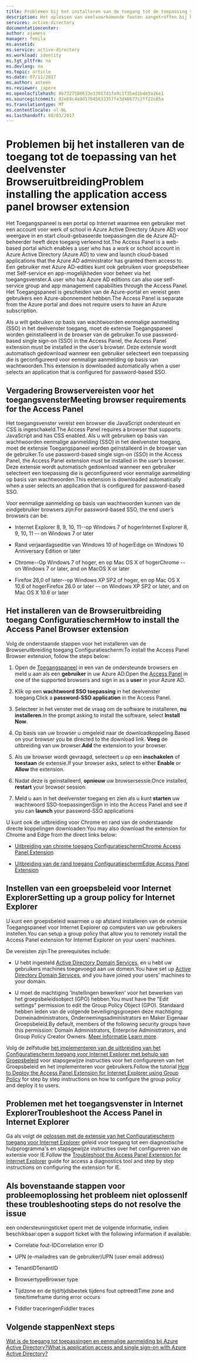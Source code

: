```yaml
---
title: Problemen bij het installeren van de toegang tot de toepassing van het deelvenster Browseruitbreiding | Microsoft Docs
description: Het oplossen van veelvoorkomende fouten aangetroffen bij het installeren van de uitbreiding voor toegang tot Configuratiescherm browser
services: active-directory
documentationcenter: 
author: ajamess
manager: femila
ms.assetid: 
ms.service: active-directory
ms.workload: identity
ms.tgt_pltfrm: na
ms.devlang: na
ms.topic: article
ms.date: 07/11/2017
ms.author: asteen
ms.reviewer: japere
ms.openlocfilehash: 8b7327508633e33917d1fa9c1f35ed1bde5a26e1
ms.sourcegitcommit: 02e69c4a9d17645633357fe3d46677c2ff22c85a
ms.translationtype: MT
ms.contentlocale: nl-NL
ms.lasthandoff: 08/03/2017
---
```

# <a name="problem-installing-the-application-access-panel-browser-extension"></a><span data-ttu-id="08649-103">Problemen bij het installeren van de toegang tot de toepassing van het deelvenster Browseruitbreiding</span><span class="sxs-lookup"><span data-stu-id="08649-103">Problem installing the application access panel browser extension</span></span>

<span data-ttu-id="08649-104">Het Toegangspaneel is een portal op Internet waarmee een gebruiker met een account voor werk of school in Azure Active Directory (Azure AD) voor weergave in en start cloud-gebaseerde toepassingen die de Azure AD-beheerder heeft deze toegang verleend tot.</span><span class="sxs-lookup"><span data-stu-id="08649-104">The Access Panel is a web-based portal which enables a user who has a work or school account in Azure Active Directory (Azure AD) to view and launch cloud-based applications that the Azure AD administrator has granted them access to.</span></span> <span data-ttu-id="08649-105">Een gebruiker met Azure AD-edities kunt ook gebruiken voor groepsbeheer met Self-service en app-mogelijkheden voor beheer via het toegangsvenster.</span><span class="sxs-lookup"><span data-stu-id="08649-105">A user who has Azure AD editions can also use self-service group and app management capabilities through the Access Panel.</span></span> <span data-ttu-id="08649-106">Het Toegangspaneel is gescheiden van de Azure-portal en vereist geen gebruikers een Azure-abonnement hebben.</span><span class="sxs-lookup"><span data-stu-id="08649-106">The Access Panel is separate from the Azure portal and does not require users to have an Azure subscription.</span></span>

<span data-ttu-id="08649-107">Als u wilt gebruiken op basis van wachtwoorden eenmalige aanmelding (SSO) in het deelvenster toegang, moet de extensie Toegangspaneel worden geïnstalleerd in de browser van de gebruiker.</span><span class="sxs-lookup"><span data-stu-id="08649-107">To use password-based single sign-on (SSO) in the Access Panel, the Access Panel extension must be installed in the user’s browser.</span></span> <span data-ttu-id="08649-108">Deze extensie wordt automatisch gedownload wanneer een gebruiker selecteert een toepassing die is geconfigureerd voor eenmalige aanmelding op basis van wachtwoorden.</span><span class="sxs-lookup"><span data-stu-id="08649-108">This extension is downloaded automatically when a user selects an application that is configured for password-based SSO.</span></span>

## <a name="meeting-browser-requirements-for-the-access-panel"></a><span data-ttu-id="08649-109">Vergadering Browservereisten voor het toegangsvenster</span><span class="sxs-lookup"><span data-stu-id="08649-109">Meeting browser requirements for the Access Panel</span></span>

<span data-ttu-id="08649-110">Het toegangsvenster vereist een browser die JavaScript ondersteunt en CSS is ingeschakeld.</span><span class="sxs-lookup"><span data-stu-id="08649-110">The Access Panel requires a browser that supports JavaScript and has CSS enabled.</span></span> <span data-ttu-id="08649-111">Als u wilt gebruiken op basis van wachtwoorden eenmalige aanmelding (SSO) in het deelvenster toegang, moet de extensie Toegangspaneel worden geïnstalleerd in de browser van de gebruiker.</span><span class="sxs-lookup"><span data-stu-id="08649-111">To use password-based single sign-on (SSO) in the Access Panel, the Access Panel extension must be installed in the user’s browser.</span></span> <span data-ttu-id="08649-112">Deze extensie wordt automatisch gedownload wanneer een gebruiker selecteert een toepassing die is geconfigureerd voor eenmalige aanmelding op basis van wachtwoorden.</span><span class="sxs-lookup"><span data-stu-id="08649-112">This extension is downloaded automatically when a user selects an application that is configured for password-based SSO.</span></span>

<span data-ttu-id="08649-113">Voor eenmalige aanmelding op basis van wachtwoorden kunnen van de eindgebruiker browsers zijn:</span><span class="sxs-lookup"><span data-stu-id="08649-113">For password-based SSO, the end user’s browsers can be:</span></span>

-   <span data-ttu-id="08649-114">Internet Explorer 8, 9, 10, 11--op Windows 7 of hoger</span><span class="sxs-lookup"><span data-stu-id="08649-114">Internet Explorer 8, 9, 10, 11 -- on Windows 7 or later</span></span>

-   <span data-ttu-id="08649-115">Rand verjaardagseditie van Windows 10 of hoger</span><span class="sxs-lookup"><span data-stu-id="08649-115">Edge on Windows 10 Anniversary Edition or later</span></span> 

-   <span data-ttu-id="08649-116">Chrome--Op Windows 7 of hoger, en op Mac OS X of hoger</span><span class="sxs-lookup"><span data-stu-id="08649-116">Chrome -- on Windows 7 or later, and on MacOS X or later</span></span>

-   <span data-ttu-id="08649-117">Firefox 26,0 of later--op Windows XP SP2 of hoger, en op Mac OS X 10,6 of hoger</span><span class="sxs-lookup"><span data-stu-id="08649-117">Firefox 26.0 or later -- on Windows XP SP2 or later, and on Mac OS X 10.6 or later</span></span>

## <a name="how-to-install-the-access-panel-browser-extension"></a><span data-ttu-id="08649-118">Het installeren van de Browseruitbreiding toegang Configuratiescherm</span><span class="sxs-lookup"><span data-stu-id="08649-118">How to install the Access Panel Browser extension</span></span>

<span data-ttu-id="08649-119">Volg de onderstaande stappen voor het installeren van de Browseruitbreiding toegang Configuratiescherm:</span><span class="sxs-lookup"><span data-stu-id="08649-119">To install the Access Panel Browser extension, follow the steps below:</span></span>

1.  <span data-ttu-id="08649-120">Open de [Toegangspaneel](https://myapps.microsoft.com) in een van de ondersteunde browsers en meld u aan als een **gebruiker** in uw Azure AD.</span><span class="sxs-lookup"><span data-stu-id="08649-120">Open the [Access Panel](https://myapps.microsoft.com) in one of the supported browsers and sign in as a **user** in your Azure AD.</span></span>

2.  <span data-ttu-id="08649-121">Klik op een **wachtwoord SSO toepassing** in het deelvenster toegang.</span><span class="sxs-lookup"><span data-stu-id="08649-121">Click a **password-SSO application** in the Access Panel.</span></span>

3.  <span data-ttu-id="08649-122">Selecteer in het venster met de vraag om de software te installeren, **nu installeren**.</span><span class="sxs-lookup"><span data-stu-id="08649-122">In the prompt asking to install the software, select **Install Now**.</span></span>

4.  <span data-ttu-id="08649-123">Op basis van uw browser u omgeleid naar de downloadkoppeling.</span><span class="sxs-lookup"><span data-stu-id="08649-123">Based on your browser you be directed to the download link.</span></span> <span data-ttu-id="08649-124">**Voeg** de uitbreiding van uw browser.</span><span class="sxs-lookup"><span data-stu-id="08649-124">**Add** the extension to your browser.</span></span>

5.  <span data-ttu-id="08649-125">Als uw browser wordt gevraagd, selecteert u op een **inschakelen** of **toestaan** de extensie.</span><span class="sxs-lookup"><span data-stu-id="08649-125">If your browser asks, select to either **Enable** or **Allow** the extension.</span></span>

6.  <span data-ttu-id="08649-126">Nadat deze is geïnstalleerd, **opnieuw** uw browsersessie.</span><span class="sxs-lookup"><span data-stu-id="08649-126">Once installed, **restart** your browser session.</span></span>

7.  <span data-ttu-id="08649-127">Meld u aan in het deelvenster toegang en zien als u kunt **starten** uw wachtwoord SSO-toepassingen</span><span class="sxs-lookup"><span data-stu-id="08649-127">Sign in into the Access Panel and see if you can **launch** your password-SSO applications</span></span>

<span data-ttu-id="08649-128">U kunt ook de uitbreiding voor Chrome en rand van de onderstaande directe koppelingen downloaden:</span><span class="sxs-lookup"><span data-stu-id="08649-128">You may also download the extension for Chrome and Edge from the direct links below:</span></span>

-   [<span data-ttu-id="08649-129">Uitbreiding van chrome toegang Configuratiescherm</span><span class="sxs-lookup"><span data-stu-id="08649-129">Chrome Access Panel Extension</span></span>](https://chrome.google.com/webstore/detail/access-panel-extension/ggjhpefgjjfobnfoldnjipclpcfbgbhl)

-   [<span data-ttu-id="08649-130">Uitbreiding van de rand toegang Configuratiescherm</span><span class="sxs-lookup"><span data-stu-id="08649-130">Edge Access Panel Extension</span></span>](https://www.microsoft.com/store/apps/9pc9sckkzk84) 

## <a name="setting-up-a-group-policy-for-internet-explorer"></a><span data-ttu-id="08649-131">Instellen van een groepsbeleid voor Internet Explorer</span><span class="sxs-lookup"><span data-stu-id="08649-131">Setting up a group policy for Internet Explorer</span></span>

<span data-ttu-id="08649-132">U kunt een groepsbeleid waarmee u op afstand installeren van de extensie Toegangspaneel voor Internet Explorer op computers van uw gebruikers instellen.</span><span class="sxs-lookup"><span data-stu-id="08649-132">You can setup a group policy that allow you to remotely install the Access Panel extension for Internet Explorer on your users' machines.</span></span>

<span data-ttu-id="08649-133">De vereisten zijn:</span><span class="sxs-lookup"><span data-stu-id="08649-133">The prerequisites include:</span></span>

-   <span data-ttu-id="08649-134">U hebt ingesteld [Active Directory Domain Services](https://msdn.microsoft.com/library/aa362244%28v=vs.85%29.aspx), en u hebt uw gebruikers machines toegevoegd aan uw domein.</span><span class="sxs-lookup"><span data-stu-id="08649-134">You have set up [Active Directory Domain Services](https://msdn.microsoft.com/library/aa362244%28v=vs.85%29.aspx), and you have joined your users' machines to your domain.</span></span>

-   <span data-ttu-id="08649-135">U moet de machtiging 'Instellingen bewerken' voor het bewerken van het groepsbeleidsobject (GPO) hebben.</span><span class="sxs-lookup"><span data-stu-id="08649-135">You must have the "Edit settings" permission to edit the Group Policy Object (GPO).</span></span> <span data-ttu-id="08649-136">Standaard hebben leden van de volgende beveiligingsgroepen deze machtiging: Domeinadministrators, Ondernemingsadministrators en Maker Eigenaar Groepsbeleid.</span><span class="sxs-lookup"><span data-stu-id="08649-136">By default, members of the following security groups have this permission: Domain Administrators, Enterprise Administrators, and Group Policy Creator Owners.</span></span> <span data-ttu-id="08649-137">[Meer informatie](https://technet.microsoft.com/library/cc781991%28v=ws.10%29.aspx).</span><span class="sxs-lookup"><span data-stu-id="08649-137">[Learn more](https://technet.microsoft.com/library/cc781991%28v=ws.10%29.aspx).</span></span>

<span data-ttu-id="08649-138">Volg de zelfstudie [het implementeren van de uitbreiding van het Configuratiescherm toegang voor Internet Explorer met behulp van Groepsbeleid](active-directory-saas-ie-group-policy.md) voor stapsgewijze instructies voor het configureren van het Groepsbeleid en het implementeren voor gebruikers.</span><span class="sxs-lookup"><span data-stu-id="08649-138">Follow the tutorial [How to Deploy the Access Panel Extension for Internet Explorer using Group Policy](active-directory-saas-ie-group-policy.md) for step by step instructions on how to configure the group policy and deploy it to users.</span></span>

## <a name="troubleshoot-the-access-panel-in-internet-explorer"></a><span data-ttu-id="08649-139">Problemen met het toegangsvenster in Internet Explorer</span><span class="sxs-lookup"><span data-stu-id="08649-139">Troubleshoot the Access Panel in Internet Explorer</span></span>

<span data-ttu-id="08649-140">Ga als volgt de [oplossen met de extensie van het Configuratiescherm toegang voor Internet Explorer](active-directory-saas-ie-troubleshooting.md) geleid voor toegang tot een diagnostische hulpprogramma's en stapsgewijze instructies over het configureren van de extensie voor IE.</span><span class="sxs-lookup"><span data-stu-id="08649-140">Follow the [Troubleshoot the Access Panel Extension for Internet Explorer](active-directory-saas-ie-troubleshooting.md) guide for access a diagnostics tool and step by step instructions on configuring the extension for IE.</span></span>

## <a name="if-these-troubleshooting-steps-do-not-resolve-the-issue"></a><span data-ttu-id="08649-141">Als bovenstaande stappen voor probleemoplossing het probleem niet oplossen</span><span class="sxs-lookup"><span data-stu-id="08649-141">If these troubleshooting steps do not resolve the issue</span></span>

<span data-ttu-id="08649-142">een ondersteuningsticket opent met de volgende informatie, indien beschikbaar:</span><span class="sxs-lookup"><span data-stu-id="08649-142">open a support ticket with the following information if available:</span></span>

-   <span data-ttu-id="08649-143">Correlatie fout-ID</span><span class="sxs-lookup"><span data-stu-id="08649-143">Correlation error ID</span></span>

-   <span data-ttu-id="08649-144">UPN (e-mailadres van de gebruiker)</span><span class="sxs-lookup"><span data-stu-id="08649-144">UPN (user email address)</span></span>

-   <span data-ttu-id="08649-145">TenantID</span><span class="sxs-lookup"><span data-stu-id="08649-145">TenantID</span></span>

-   <span data-ttu-id="08649-146">Browsertype</span><span class="sxs-lookup"><span data-stu-id="08649-146">Browser type</span></span>

-   <span data-ttu-id="08649-147">Tijdzone en de tijd/tijdsbestek tijdens fout optreedt</span><span class="sxs-lookup"><span data-stu-id="08649-147">Time zone and time/timeframe during error occurs</span></span>

-   <span data-ttu-id="08649-148">Fiddler traceringen</span><span class="sxs-lookup"><span data-stu-id="08649-148">Fiddler traces</span></span>

## <a name="next-steps"></a><span data-ttu-id="08649-149">Volgende stappen</span><span class="sxs-lookup"><span data-stu-id="08649-149">Next steps</span></span>
[<span data-ttu-id="08649-150">Wat is de toegang tot toepassingen en eenmalige aanmelding bij Azure Active Directory?</span><span class="sxs-lookup"><span data-stu-id="08649-150">What is application access and single sign-on with Azure Active Directory?</span></span>](active-directory-appssoaccess-whatis.md)

